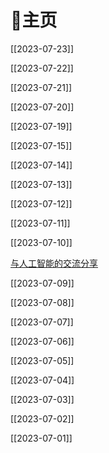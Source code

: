 # 🏡主页

[[2023-07-23]]

[[2023-07-22]]

[[2023-07-21]]

[[2023-07-20]]

[[2023-07-19]]

[[2023-07-15]]

[[2023-07-14]]

[[2023-07-13]]

[[2023-07-12]]

[[2023-07-11]]

[[2023-07-10]]

[与人工智能的交流分享](%E4%B8%8E%E4%BA%BA%E5%B7%A5%E6%99%BA%E8%83%BD%E7%9A%84%E4%BA%A4%E6%B5%81%E5%88%86%E4%BA%AB.md)

[[2023-07-09]]

[[2023-07-08]]

[[2023-07-07]]

[[2023-07-06]]

[[2023-07-05]]

[[2023-07-04]]

[[2023-07-03]]

[[2023-07-02]]

[[2023-07-01]]